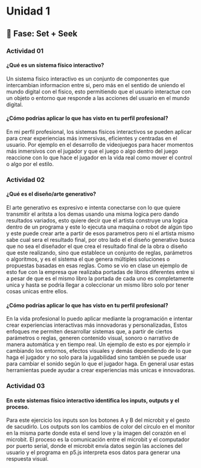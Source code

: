# Unidad 1

## 🔎 Fase: Set + Seek

### Actividad 01

#### ¿Qué es un sistema físico interactivo?  

Un sistema fisico interactivo es un conjunto de componentes que intercambian informacion entre si, pero más en el sentido de uniendo el mundo digital con el fisico, esto permitiendo que el usuario interactue con un objeto o entorno que responde a las acciones del usuario en el mundo digital. 

#### ¿Cómo podrías aplicar lo que has visto en tu perfil profesional?  
En mi perfil profesional, los sistemas físicos interactivos se pueden aplicar para crear experiencias más inmersivas, eficientes y centradas en el usuario. Por ejemplo en el desarrollo de videojuegos para hacer momentos más inmersivos con el jugador y que el juego o algo dentro del juego reaccione con lo que hace el jugador en la vida real como mover el control o algo por el estilo.

### Actividad 02  

#### ¿Qué es el diseño/arte generativo?  

El arte generativo es expresivo e intenta conectarse con lo que quiere transmitir el aritsta a los demas usando una misma logica pero dando resultados variados, esto quiere decir que el artista construye una logica dentro de un programa y este lo ejecuta una maquina o robot de algún tipo y este puede crear arte a partir de esos parametros pero ni el artista mismo sabe cual sera el resultado final, por otro lado el el diseño generativo busca que no sea el diseñador el que crea el resultado final de la obra o diseño que este realizando, sino que establece un conjunto de reglas, parámetros o algoritmos, y es el sistema el que genera múltiples soluciones o propuestas basadas en esas reglas. Como se vio en clase un ejemplo de esto fue con la empresa que realizaba portadas de libros diferentes entre si a pesar de que es el mismo libro la portada de cada uno es completamente unica y hasta se podría llegar a coleccionar un mismo libro solo por tener cosas unicas entre ellos.  

#### ¿Cómo podrías aplicar lo que has visto en tu perfil profesional?

En la vida profesional lo puedo aplicar mediante la programación e intentar crear experiencias interactivas más innovadoras y personalizadas, Estos enfoques me permiten desarrollar sistemas que, a partir de ciertos parámetros o reglas, generen contenido visual, sonoro o narrativo de manera automática y en tiempo real. Un ejemplo de esto es por ejemplo ir cambiando los entornos, efectos visuales y demás dependiendo de lo que haga el jugador y no solo para la jugabilidad sino también se puede usar para cambiar el sonido según lo que el jugador haga. En general usar estas herramientas puede ayudar a crear experiencias más unicas e innovadoras.  

### Actividad 03

#### En este sistemas físico interactivo identifica los inputs, outputs y el proceso.  

Para este ejercicio los inputs son los botones A y B del microbit y el gesto de sacudirlo. Los outputs son los cambios de color del círculo en el monitor en la misma parte donde esta el send love y la imagen del corazón en el microbit. El proceso es la comunicación entre el microbit y el computador por puerto serial, donde el microbit envía datos según las acciones del usuario y el programa en p5.js interpreta esos datos para generar una respuesta visual.
